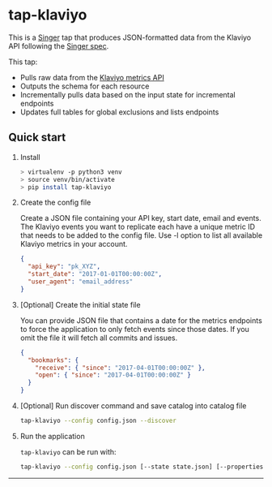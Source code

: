 # tap-klaviyo

This is a [Singer](https://singer.io) tap that produces JSON-formatted
data from the Klaviyo API following the [Singer
spec](https://github.com/singer-io/getting-started/blob/master/SPEC.md).

This tap:

- Pulls raw data from the [Klaviyo metrics API](https://www.klaviyo.com/docs/api/metrics)
- Outputs the schema for each resource
- Incrementally pulls data based on the input state for incremental endpoints
- Updates full tables for global exclusions and lists endpoints

## Quick start

1. Install

   ```bash
   > virtualenv -p python3 venv
   > source venv/bin/activate
   > pip install tap-klaviyo
   ```

2. Create the config file

   Create a JSON file containing your API key, start date, email and events.
   The Klaviyo events you want to replicate each have a unique metric ID that needs
   to be added to the config file.
   Use -l option to list all available Klaviyo metrics in your account.

   ```json
   {
     "api_key": "pk_XYZ",
     "start_date": "2017-01-01T00:00:00Z",
     "user_agent": "email_address"
   }
   ```

3. [Optional] Create the initial state file

   You can provide JSON file that contains a date for the metrics endpoints to force the application to only fetch events since those dates. If you omit the file it will fetch all
   commits and issues.

   ```json
   {
     "bookmarks": {
       "receive": { "since": "2017-04-01T00:00:00Z" },
       "open": { "since": "2017-04-01T00:00:00Z" }
     }
   }
   ```

4. [Optional] Run discover command and save catalog into catalog file

   ```bash
   tap-klaviyo --config config.json --discover
   ```

5. Run the application

   `tap-klaviyo` can be run with:

   ```bash
   tap-klaviyo --config config.json [--state state.json] [--properties catalog.json]
   ```

---

